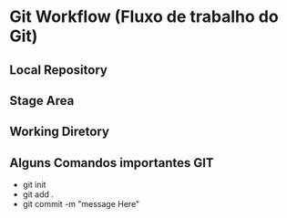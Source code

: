 # Git Workflow (Fluxo de trabalho do Git)
  ## Local Repository
    
  ## Stage Area

  ## Working Diretory

## Alguns Comandos importantes GIT
  * git init
  * git add .
  * git commit -m "message Here"
